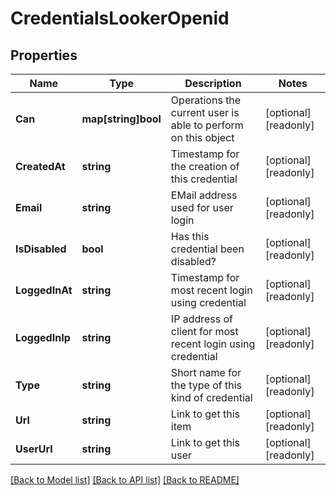 # CredentialsLookerOpenid

## Properties

Name | Type | Description | Notes
------------ | ------------- | ------------- | -------------
**Can** | **map[string]bool** | Operations the current user is able to perform on this object | [optional] [readonly] 
**CreatedAt** | **string** | Timestamp for the creation of this credential | [optional] [readonly] 
**Email** | **string** | EMail address used for user login | [optional] [readonly] 
**IsDisabled** | **bool** | Has this credential been disabled? | [optional] [readonly] 
**LoggedInAt** | **string** | Timestamp for most recent login using credential | [optional] [readonly] 
**LoggedInIp** | **string** | IP address of client for most recent login using credential | [optional] [readonly] 
**Type** | **string** | Short name for the type of this kind of credential | [optional] [readonly] 
**Url** | **string** | Link to get this item | [optional] [readonly] 
**UserUrl** | **string** | Link to get this user | [optional] [readonly] 

[[Back to Model list]](../README.md#documentation-for-models) [[Back to API list]](../README.md#documentation-for-api-endpoints) [[Back to README]](../README.md)


